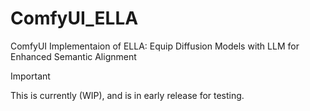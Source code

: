 # ComfyUI_ELLA
ComfyUI Implementaion of ELLA: Equip Diffusion Models with LLM for Enhanced Semantic Alignment

> [!IMPORTANT]  
> This is currently (WIP), and is in early release for testing.
